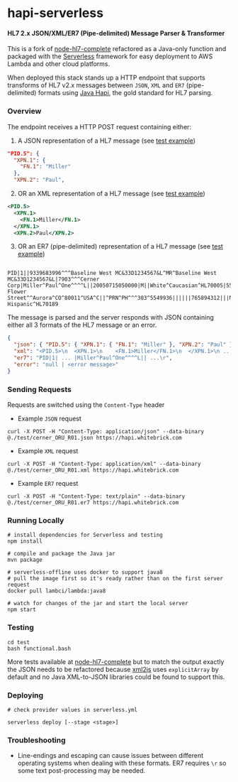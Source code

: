 # hapi-serverless

#### HL7 2.x JSON/XML/ER7 (Pipe-delimited) Message Parser & Transformer

This is a fork of [node-hl7-complete](https://github.com/MatthewVita/node-hl7-complete) refactored as a Java-only function and packaged with the [Serverless](https://github.com/serverless/serverless) framework for easy deployment to AWS Lambda and other cloud platforms.

When deployed this stack stands up a HTTP endpoint that supports transforms of HL7 v2.x messages between `JSON`, `XML` and `ER7` (pipe-delimited) formats using [Java Hapi](https://hapifhir.github.io), the gold standard for HL7 parsing.

### Overview

The endpoint receives a HTTP POST request containing either:

1. A JSON representation of a HL7 message (see [test example](https://github.com/whitebrick/hapi-serverless/blob/main/test/cerner_ORU_R01.json))
```json
"PID.5": {
  "XPN.1": {
    "FN.1": "Miller"
  },
  "XPN.2": "Paul",
```

2. OR an XML representation of a HL7 message (see [test example](https://github.com/whitebrick/hapi-serverless/blob/main/test/cerner_ORU_R01.xml))
```xml
<PID.5>
  <XPN.1>
    <FN.1>Miller</FN.1>
  </XPN.1>
  <XPN.2>Paul</XPN.2>
```
3. OR an ER7 (pipe-delimited) representation of a HL7 message (see [test example](https://github.com/whitebrick/hapi-serverless/blob/main/test/cerner_ORU_R01.er7))
```

PID|1||9339683996^^^Baseline West MC&33D1234567&L^MR^Baseline West MC&33D1234567&L|7903^^^Cerner Corp|Miller^Paul^One^^^^L||20050715050000|M||White^Caucasian^HL70005|555 Flower Street^^Aurora^CO^80011^USA^C||^PRN^PH^^^303^5549936||||||765894312|||N^Non Hispanic^HL70189
```

The message is parsed and the server responds with JSON containing either all 3 formats of the HL7 message or an error.

```json
{
  "json": { "PID.5": { "XPN.1": { "FN.1": "Miller" }, "XPN.2": "Paul" } },
  "xml": "<PID.5>\n  <XPN.1>\n    <FN.1>Miller</FN.1>\n  </XPN.1>\n ...",
  "er7": "PID|1| ... |Miller^Paul^One^^^^L|| ...\r",
  "error": "null | <error message>"
}
```

### Sending Requests

Requests are switched using the `Content-Type` header

- Example `JSON` request
```
curl -X POST -H "Content-Type: application/json" --data-binary @./test/cerner_ORU_R01.json https://hapi.whitebrick.com
```
- Example `XML` request
```
curl -X POST -H "Content-Type: application/xml" --data-binary @./test/cerner_ORU_R01.xml https://hapi.whitebrick.com
```
- Example `ER7` request
```
curl -X POST -H "Content-Type: text/plain" --data-binary @./test/cerner_ORU_R01.er7 https://hapi.whitebrick.com
```

### Running Locally


```
# install dependencies for Serverless and testing
npm install

# compile and package the Java jar
mvn package

# serverless-offline uses docker to support java8
# pull the image first so it's ready rather than on the first server request
docker pull lambci/lambda:java8

# watch for changes of the jar and start the local server
npm start
```

### Testing

```
cd test
bash functional.bash
```

More tests available at [node-hl7-complete](https://github.com/MatthewVita/node-hl7-complete) but to match the output exactly the JSON needs to be refactored because [xml2js](https://github.com/Leonidas-from-XIV/node-xml2js) uses `explicitArray` by default and no Java XML-to-JSON libraries could be found to support this.

### Deploying

```
# check provider values in serverless.yml

serverless deploy [--stage <stage>]
```

### Troubleshooting

- Line-endings and escaping can cause issues between different operating systems when dealing with these formats. ER7 requires  `\r` so some text post-processing may be needed.
